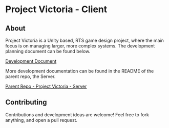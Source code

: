 # Project Victoria - Client

## About
Project Victoria is a Unity based, RTS game design project, where the main focus is on managing larger, more complex systems. The development planning document can be found below.

[Development Document](https://docs.google.com/document/d/1Estd98wO1ABEChAnwoZS_0E2ZXc-1mPSaiMIrXe-uvY/edit?usp=sharing)

More development documentation can be found in the README of the parent repo, the Server.

[Parent Repo - Project Victoria - Server](https://github.com/ramon54321/VictoriaServer)

## Contributing

Contributions and development ideas are welcome! Feel free to fork anything, and open a pull request.
